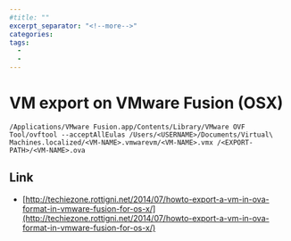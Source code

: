 ```yaml
---
#title: ""
excerpt_separator: "<!--more-->"
categories:
tags:
  - 
  - 
---
```



# VM export on VMware Fusion \(OSX\)

```
/Applications/VMware Fusion.app/Contents/Library/VMware OVF Tool/ovftool --acceptAllEulas /Users/<USERNAME>/Documents/Virtual\ Machines.localized/<VM-NAME>.vmwarevm/<VM-NAME>.vmx /<EXPORT-PATH>/<VM-NAME>.ova
```

## Link

* [http://techiezone.rottigni.net/2014/07/howto-export-a-vm-in-ova-format-in-vmware-fusion-for-os-x/](http://techiezone.rottigni.net/2014/07/howto-export-a-vm-in-ova-format-in-vmware-fusion-for-os-x/)




